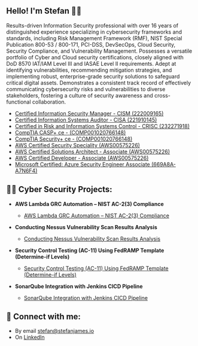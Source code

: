 ## Hello! I'm Stefan 👋🏼

Results-driven Information Security professional with over 16 years of distinguished experience specializing in cybersecurity frameworks and standards, including Risk Management Framework (RMF), NIST Special Publication 800-53 / 800-171, PCI-DSS, DevSecOps, Cloud Security, Security Compliance, and Vulnerability Management. Possesses a versatile portfolio of Cyber and Cloud security certifications, closely aligned with DoD 8570 IAT/IAM Level III and IASAE Level II requirements. Adept at identifying vulnerabilities, recommending mitigation strategies, and implementing robust, enterprise-grade security solutions to safeguard critical digital assets. Demonstrates a consistent track record of effectively communicating cybersecurity risks and vulnerabilities to diverse stakeholders, fostering a culture of security awareness and cross-functional collaboration.

- [ Certified Information Security Manager - CISM (222009165)](https://www.credly.com/badges/0322d0b0-ff54-4e87-9515-79ba04f8d932/public_url)
- [ Certified Information Systems Auditor - CISA (221910145)](https://www.credly.com/badges/106bebb4-57ce-4ba6-ad28-d18c8faaf5e0/public_url)
- [ Certified in Risk and Information Systems Control - CRISC (232271918)](https://www.credly.com/badges/ad2ab250-d8c0-49cd-a51c-5354316ab1c2/public_url)
- [ CompTIA CASP+ ce - (COMP001020766148)](https://www.credly.com/badges/21bc5095-21ec-4616-8edf-0ab624cc6ef0/public_url)
- [ CompTIA Security+ ce - (COMP001020766148)](https://www.credly.com/badges/81797799-3e3c-480d-b0c6-8bcc0fef0b34/public_url)
- [ AWS Certified Security Speciality (AWS00575226)](https://www.credly.com/badges/891ca4a5-cefa-42e7-a014-5dfc4e6a629b/public_url)
- [ AWS Certified Solutions Architect - Associate (AWS00575226)](https://www.youracclaim.com/earner/earned/badge/e8859516-4785-45ea-8e30-de2a789ed351)
- [ AWS Certified Developer - Associate (AWS00575226)](https://www.youracclaim.com/earner/earned/badge/cd669bc3-4f92-44bd-9d57-0fed17e80d43)
- [ Microsoft Certified: Azure Security Engineer Associate (669A8A-A7N6F4)](https://learn.microsoft.com/api/credentials/share/en-us/StefanJames-1950/542BAC940A105A04?sharingId=C9A42C554B9954F6)

<h2>👨‍💻 Cyber Security Projects:</h2>

- <b>AWS Lambda GRC Automation – NIST AC-2(3) Compliance</b>
  - [AWS Lambda GRC Automation – NIST AC-2(3) Compliance](https://github.com/stefanjames/aws-lambda-inactive-iam-users)

- <b>Conducting Nessus Vulnerability Scan Results Analysis</b>
  - [Conducting Nessus Vulnerability Scan Results Analysis](https://github.com/stefanjames/vulnerability-scan-results-analysis)

- <b>Security Control Testing (AC-11) Using FedRAMP Template (Determine-if Levels)</b>
  - [Security Control Testing (AC-11) Using FedRAMP Template (Determine-if Levels)](https://github.com/stefanjames/security-control-testing)
 
- <b>SonarQube Integration with Jenkins CICD Pipeline</b>
  - [SonarQube Integration with Jenkins CICD Pipeline](https://github.com/stefanjames/sonarqube-integration)


<h2> 🤳 Connect with me:</h2>

- By email [stefan@stefanjames.io](mailto:stefan@stefanjames.io)
- On [LinkedIn](https://www.linkedin.com/in/stefan-james/)
